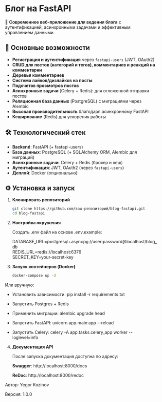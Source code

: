 # Блог на FastAPI  

🚀 **Современное веб-приложение для ведения блога** с аутентификацией, асинхронными задачами и эффективным управлением данными.  

## 📌 Основные возможности  

- **Регистрация и аутентификация** через `fastapi-users` (JWT, OAuth2)  
- **CRUD для постов (категорий и тегов), комментариев и реакций на комментарии**  
- **Деревья комментариев**
- **Система лайков/дизлайков на посты**
- **Подсчетов просмотров постов**
- **Асинхронные задачи** (Celery + Redis): для отложенной отправки постов  
- **Реляционная база данных** (PostgreSQL) с миграциями через Alembic  
- **Высокая производительность** благодаря асинхронному FastAPI  
- **Кеширование** (Redis) для ускорения работы  

## 🛠 Технологический стек  

- **Backend**: FastAPI (+ fastapi-users)  
- **База данных**: PostgreSQL (+ SQLAlchemy ORM, Alembic для миграций)  
- **Асинхронные задачи**: Celery + Redis (брокер и кеш)  
- **Аутентификация**: JWT, OAuth2 (через `fastapi-users`)  
- **Деплой**: Docker (опционально)  

## ⚙️ Установка и запуск  

1. **Клонировать репозиторий**  
   ```bash  
   git clone https://github.com/ваш-репозиторий/blog-fastapi.git  
   cd blog-fastapi 
   
2. **Настройка окружения**
   
   Создать .env файл на основе .env.example:

   DATABASE_URL=postgresql+asyncpg://user:password@localhost/blog_db  
   REDIS_URL=redis://localhost:6379  
   SECRET_KEY=your-secret-key

3. **Запуск контейнеров (Docker)**
    ```bash
   docker-compose up -d  
Или вручную:
   - Установить зависимости: pip install -r requirements.txt

   - Запустить Postgres + Redis

   - Применить миграции: alembic upgrade head

   - Запустить FastAPI: uvicorn app.main:app --reload

   - Запустить Celery: celery -A app.tasks.celery_app worker --loglevel=info

4. **Документация API**

   После запуска документация доступна по адресу:

    **Swagger**: http://localhost:8000/docs

    **ReDoc**: http://localhost:8000/redoc


Автор: Yegor Kozinov

Версия: 1.0.0